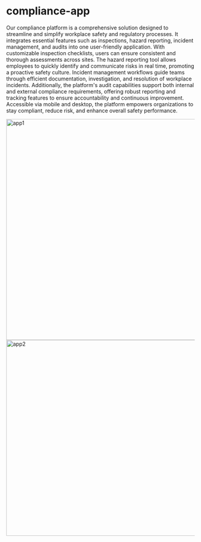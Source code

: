 ﻿# compliance-app

Our compliance platform is a comprehensive solution designed to streamline and simplify workplace safety and regulatory processes. It integrates essential features such as inspections, hazard reporting, incident management, and audits into one user-friendly application. With customizable inspection checklists, users can ensure consistent and thorough assessments across sites. The hazard reporting tool allows employees to quickly identify and communicate risks in real time, promoting a proactive safety culture. Incident management workflows guide teams through efficient documentation, investigation, and resolution of workplace incidents. Additionally, the platform's audit capabilities support both internal and external compliance requirements, offering robust reporting and tracking features to ensure accountability and continuous improvement. Accessible via mobile and desktop, the platform empowers organizations to stay compliant, reduce risk, and enhance overall safety performance.

<img width="765" height="589" alt="app1" src="https://github.com/user-attachments/assets/548a4d43-4dab-44b1-aa91-258597ddf322" />

<img width="767" height="522" alt="app2" src="https://github.com/user-attachments/assets/9cd146de-db9d-42fd-b23a-28bb0a6b6a4d" />




